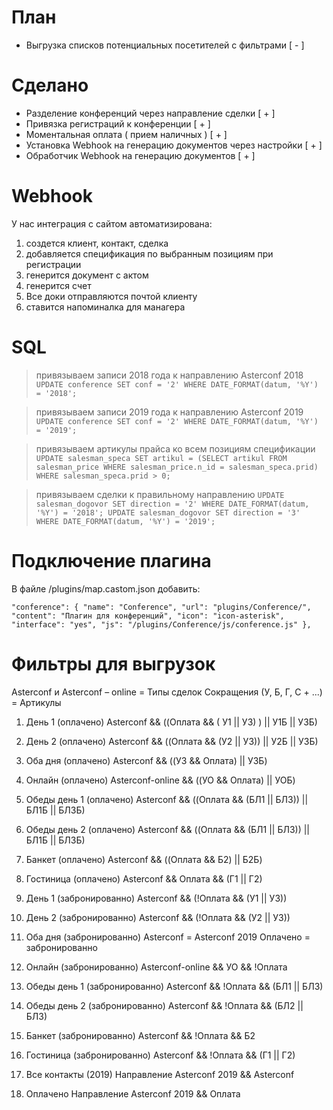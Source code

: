 # План

* Выгрузка списков потенциальных посетителей с фильтрами [ - ]

# Сделано

* Разделение конференций через направление сделки [ + ]
* Привязка регистраций к конференции [ + ]
* Моментальная оплата ( прием наличных ) [ + ]
* Установка Webhook на генерацию документов через настройки [ + ]
* Обработчик Webhook на генерацию документов [ + ]

# Webhook

У нас интеграция с сайтом автоматизирована:
1. создется клиент, контакт, сделка
2. добавляется спецификация по выбранным позициям при регистрации
3. генерится документ с актом
4. генерится счет
5. Все доки отправляются почтой клиенту
6. ставится напоминалка для манагера

# SQL

> привязываем записи 2018 года к направлению Asterconf 2018
`UPDATE conference SET conf = '2' WHERE DATE_FORMAT(datum, '%Y') = '2018';`

> привязываем записи 2019 года к направлению Asterconf 2019
`UPDATE conference SET conf = '2' WHERE DATE_FORMAT(datum, '%Y') = '2019';`

> привязываем артикулы прайса ко всем позициям спецификации
`UPDATE salesman_speca SET artikul = (SELECT artikul FROM salesman_price WHERE salesman_price.n_id = salesman_speca.prid) WHERE salesman_speca.prid > 0;`

> привязываем сделки к правильному направлению
`UPDATE salesman_dogovor SET direction = '2' WHERE DATE_FORMAT(datum, '%Y') = '2018';
 UPDATE salesman_dogovor SET direction = '3' WHERE DATE_FORMAT(datum, '%Y') = '2019';`

# Подключение плагина

В файле /plugins/map.castom.json добавить:

`
"conference": {
	"name": "Conference",
	"url": "plugins/Conference/",
	"content": "Плагин для конференций",
	"icon": "icon-asterisk",
	"interface": "yes",
	"js": "/plugins/Conference/js/conference.js"
},
`

# Фильтры для выгрузок

Asterconf и Asterconf – online = Типы сделок
Сокращения (У, Б, Г, С + ...) = Артикулы

1. День 1 (оплачено)
Asterconf && ((Оплата && ( У1 || У3) ) || У1Б || У3Б)

2. День 2 (оплачено)
Asterconf && ((Оплата && (У2 || У3)) || У2Б || У3Б)

3. Оба дня (оплачено)
Asterconf && ((У3 && Оплата)  || У3Б)

4. Онлайн (оплачено)
Asterconf-online && ((УО && Оплата) || УОБ)

5. Обеды день 1 (оплачено)
Asterconf && ((Оплата && (БЛ1 || БЛ3)) || БЛ1Б || БЛ3Б)

6. Обеды день 2 (оплачено)
Asterconf && ((Оплата && (БЛ1 || БЛ3)) || БЛ1Б || БЛ3Б)

7. Банкет (оплачено)
Asterconf && ((Оплата && Б2) || Б2Б)

8. Гостиница (оплачено)
Asterconf && Оплата && (Г1 || Г2)

9. День 1 (забронированно)
Asterconf && (!Оплата && (У1 || У3))

10. День 2 (забронированно)
Asterconf && (!Оплата && (У2 || У3))

11. Оба дня (забронированно)
Asterconf  = Asterconf 2019
Оплачено = забронированно

12. Онлайн (забронированно)
Asterconf-online && УО && !Оплата

13. Обеды день 1 (забронированно)
Asterconf && !Оплата && (БЛ1 || БЛ3)

14. Обеды день 2 (забронированно)
Asterconf && !Оплата && (БЛ2 || БЛ3)

15. Банкет (забронированно)
Asterconf && !Оплата && Б2

16. Гостиница (забронированно)
Asterconf && !Оплата && (Г1 || Г2)

17. Все контакты (2019)
Направление Asterconf 2019 && Asterconf

18. Оплачено
Направление Asterconf 2019 && Оплата